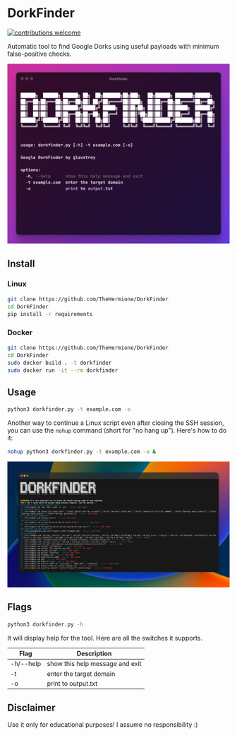 # DorkFinder
[![contributions welcome](https://img.shields.io/badge/contributions-welcome-brightgreen.svg?style=flat)](https://github.com/TheHermione/DorkFinder/issues)

Automatic tool to find Google Dorks using useful payloads with minimum false-positive checks. 

![Logo](https://github.com/TheHermione/DorkFinder/blob/main/img/main.png)

## Install

### Linux

```bash
git clone https://github.com/TheHermione/DorkFinder
cd DorkFinder
pip install -r requirements
```

### Docker

```bash
git clone https://github.com/TheHermione/DorkFinder
cd DorkFinder
sudo docker build . -t dorkfinder
sudo docker run -it --rm dorkfinder
```

## Usage

```bash
python3 dorkfinder.py -t example.com -o
```

Another way to continue a Linux script even after closing the SSH session, you can use the `nohup` command (short for "no hang up"). Here's how to do it:

```bash
nohup python3 dorkfinder.py -t example.com -o &
```

![Usage](https://github.com/TheHermione/DorkFinder/blob/main/img/usage.png)

## Flags

```bash
python3 dorkfinder.py -h
```

It will display help for the tool. Here are all the switches it supports.

| Flag           | Description                                          |
|----------------|------------------------------------------------------|
| -h/--help      | show this help message and exit                      |
| -t             | enter the target domain                              |
| -o             | print to output.txt                                  |

## Disclaimer
Use it only for educational purposes! I assume no responsibility :)
